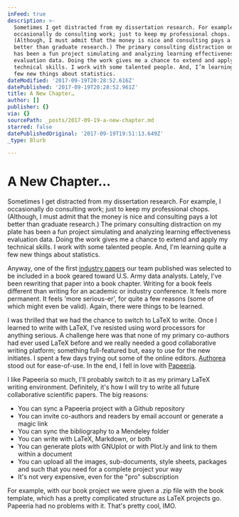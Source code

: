 ```yaml
---
inFeed: true
description: >-
  Sometimes I get distracted from my dissertation research. For example, I
  occasionally do consulting work; just to keep my professional chops.
  (Although, I must admit that the money is nice and consulting pays a lot
  better than graduate research.) The primary consulting distraction on my plate
  has been a fun project simulating and analyzing learning effectiveness
  evaluation data. Doing the work gives me a chance to extend and apply my
  technical skills. I work with some talented people. And, I’m learning quite a
  few new things about statistics. 
dateModified: '2017-09-19T20:28:52.616Z'
datePublished: '2017-09-19T20:28:52.961Z'
title: A New Chapter…
author: []
publisher: {}
via: {}
sourcePath: _posts/2017-09-19-a-new-chapter.md
starred: false
datePublishedOriginal: '2017-09-19T19:51:13.649Z'
_type: Blurb

---
```

# A New Chapter...

Sometimes I get distracted from my dissertation research. For example, I occasionally do consulting work; just to keep my professional chops. (Although, I must admit that the money is nice and consulting pays a lot better than graduate research.) The primary consulting distraction on my plate has been a fun project simulating and analyzing learning effectiveness evaluation data. Doing the work gives me a chance to extend and apply my technical skills. I work with some talented people. And, I'm learning quite a few new things about statistics. 

Anyway, one of the first [industry papers][0] our team published was selected to be included in a book geared toward U.S. Army data analysts. Lately, I've been rewriting that paper into a book chapter. Writing for a book feels different than writing for an academic or industry conference. It feels more permanent. It feels 'more serious-er', for quite a few reasons (some of which might even be valid). Again, there were things to be learned.

I was thrilled that we had the chance to switch to LaTeX to write. Once I learned to write with LaTeX, I've resisted using word processors for anything serious. A challenge here was that none of my primary co-authors had ever used LaTeX before and we really needed a good collaborative writing platform; something full-featured but, easy to use for the new initiates. I spent a few days trying out some of the online editors. [Authorea][1] stood out for ease-of-use. In the end, I fell in love with [Papeeria][2]. 

I like Papeeria so much, I'll probably switch to it as my primary LaTeX writing environment. Definitely, it's how I will try to write all future collaborative scientific papers. The big reasons:

* You can sync a Papeeria project with a Github repository
* You can invite co-authors and readers by email account or generate a magic link
* You can sync the bibliography to a Mendeley folder
* You can write with LaTeX, Markdown, or both
* You can generate plots with GNUplot or with Plot.ly and link to them within a document
* You can upload all the images, sub-documents, style sheets, packages and such that you need for a complete project your way
* It's not very expensive, even for the "pro" subscription

For example, with our book project we were given a .zip file with the book template, which has a pretty complicated structure as LaTeX projects go. Papeeria had no problems with it. That's pretty cool, IMO.

[0]: http://www.modsimworld.org/papers/2016/Techniques_and_Applications_to_Transform_Army_Learning.pdf?lipi=urn%3Ali%3Apage%3Ad_flagship3_profile_view_base%3BBEOEW0DYTVKp7SBfblfOYQ%3D%3D "Data Analytics: Methods and Techniques to Transform Army Learning"
[1]: https://www.authorea.com/ "Authorea website"
[2]: https://www.papeeria.com/ "Papeeria landing"